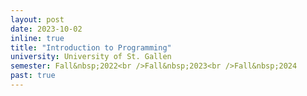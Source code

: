 ```yaml
---
layout: post
date: 2023-10-02
inline: true
title: "Introduction to Programming"
university: University of St. Gallen
semester: Fall&nbsp;2022<br />Fall&nbsp;2023<br />Fall&nbsp;2024
past: true
---
```

